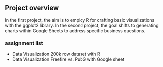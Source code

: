 ## Project overview
In the first project, the aim is to employ R for crafting basic visualizations with the ggplot2 library. In the second project, the goal shifts to generating charts within Google Sheets to address specific business questions.

### assignment list
- Data Visualization 200k row dataset with R
- Data Visualization Freefire vs. PubG with Google sheet



